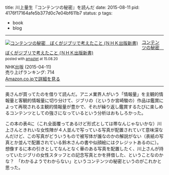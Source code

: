 title: 川上量生『コンテンツの秘密』を読んだ
date: 2015-08-11
pid: 4176f17164afe5b377d0c7e04bf611b7
status: p
tags:
- book
- blog
---

<div class="amazlet-box" style="margin-bottom:0px;"><div class="amazlet-image" style="float:left;margin:0px 12px 1px 0px;"><a href="http://www.amazon.co.jp/exec/obidos/ASIN/B00VVKIBF4/dotimpact-22/ref=nosim/" name="amazletlink" target="_blank"><img src="http://ecx.images-amazon.com/images/I/5123YcrATOL._SL160_.jpg" alt="コンテンツの秘密　ぼくがジブリで考えたこと (ＮＨＫ出版新書)" style="border: none;" /></a></div><div class="amazlet-info" style="line-height:120%; margin-bottom: 10px"><div class="amazlet-name" style="margin-bottom:10px;line-height:120%"><a href="http://www.amazon.co.jp/exec/obidos/ASIN/B00VVKIBF4/dotimpact-22/ref=nosim/" name="amazletlink" target="_blank">コンテンツの秘密　ぼくがジブリで考えたこと (ＮＨＫ出版新書)</a><div class="amazlet-powered-date" style="font-size:80%;margin-top:5px;line-height:120%">posted with <a href="http://www.amazlet.com/" title="amazlet" target="_blank">amazlet</a> at 15.08.20</div></div><div class="amazlet-detail">NHK出版 (2015-04-11)<br />売り上げランキング: 714<br /></div><div class="amazlet-sub-info" style="float: left;"><div class="amazlet-link" style="margin-top: 5px"><a href="http://www.amazon.co.jp/exec/obidos/ASIN/B00VVKIBF4/dotimpact-22/ref=nosim/" name="amazletlink" target="_blank">Amazon.co.jpで詳細を見る</a></div></div></div><div class="amazlet-footer" style="clear: left"></div></div>

----

奥さんが買ってたのを借りて読んだ。アニメ業界人がいう「情報量」を主観的情報量と客観的情報量に切り分けて、ジブリの（というか宮崎駿の）作品は鑑賞によって再現される主観的情報量が豊かで、それが繰り返し鑑賞するたびに楽しめるコンテンツとしての強さになっているという分析はおもしろかった。

この本の表4に（これ全面覆ってあるけど形式としては帯なんじゃないかな）川上さんときれいな女性陣が４人並んで写っている写真が配置されていて意味深なんだけど、この写真がどういうもので被写体が誰なのかの解説がない（表紙の写真とか並んで配置されている鈴木さんの書や似顔絵にはクレジットあるのに）。想像するに本の引きとしてなんとなく華のある写真を配置したく、川上さんが持っていたジブリの女性スタッフとの記念写真とかを拝借した、ということなのかな？　「わかるようでわからない」というコンテンツの秘密というのがこれかと思った。
